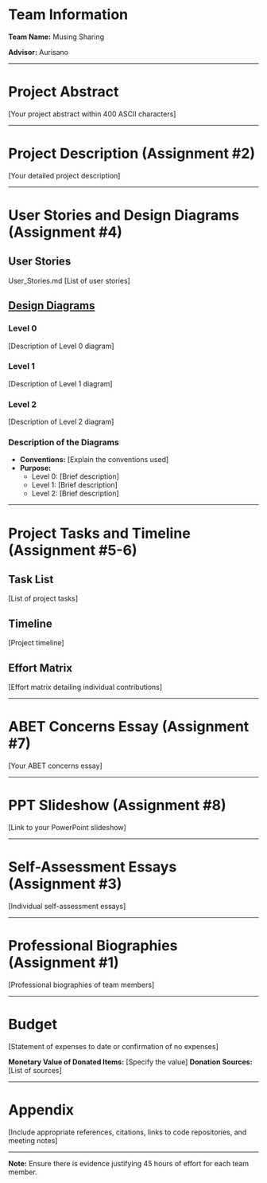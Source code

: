 # Team Information

**Team Name:** Musing Sharing

**Advisor:** Aurisano

---

# Project Abstract

[Your project abstract within 400 ASCII characters]

---

# Project Description (Assignment #2)

[Your detailed project description]

---

# User Stories and Design Diagrams (Assignment #4)

## User Stories
User_Stories.md
[List of user stories]

## [Design Diagrams](https://github.com/NoahGarfunkel/MusicSharing/tree/main/Design_Diagrams)

### Level 0

[Description of Level 0 diagram]

### Level 1

[Description of Level 1 diagram]

### Level 2

[Description of Level 2 diagram]

### Description of the Diagrams

- **Conventions:** [Explain the conventions used]
- **Purpose:**
  - Level 0: [Brief description]
  - Level 1: [Brief description]
  - Level 2: [Brief description]

---

# Project Tasks and Timeline (Assignment #5-6)

## Task List

[List of project tasks]

## Timeline

[Project timeline]

## Effort Matrix

[Effort matrix detailing individual contributions]

---

# ABET Concerns Essay (Assignment #7)

[Your ABET concerns essay]

---

# PPT Slideshow (Assignment #8)

[Link to your PowerPoint slideshow]

---

# Self-Assessment Essays (Assignment #3)

[Individual self-assessment essays]

---

# Professional Biographies (Assignment #1)

[Professional biographies of team members]

---

# Budget

[Statement of expenses to date or confirmation of no expenses]

**Monetary Value of Donated Items:** [Specify the value]
**Donation Sources:** [List of sources]

---

# Appendix

[Include appropriate references, citations, links to code repositories, and meeting notes]

---

**Note:** Ensure there is evidence justifying 45 hours of effort for each team member.

